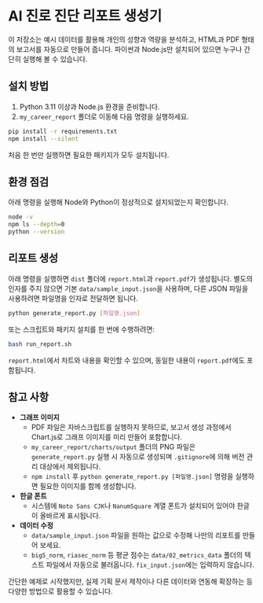 # AI 진로 진단 리포트 생성기

이 저장소는 예시 데이터를 활용해 개인의 성향과 역량을 분석하고, HTML과 PDF 형태의 보고서를 자동으로 만들어 줍니다. 파이썬과 Node.js만 설치되어 있으면 누구나 간단히 실행해 볼 수 있습니다.

## 설치 방법

1. Python 3.11 이상과 Node.js 환경을 준비합니다.
2. `my_career_report` 폴더로 이동해 다음 명령을 실행하세요.

```bash
pip install -r requirements.txt
npm install --silent
```

처음 한 번만 실행하면 필요한 패키지가 모두 설치됩니다.

## 환경 점검

아래 명령을 실행해 Node와 Python이 정상적으로 설치되었는지 확인합니다.

```bash
node -v
npm ls --depth=0
python --version
```

## 리포트 생성

아래 명령을 실행하면 `dist` 폴더에 `report.html`과 `report.pdf`가 생성됩니다.
별도의 인자를 주지 않으면 기본 `data/sample_input.json`을 사용하며,
다른 JSON 파일을 사용하려면 파일명을 인자로 전달하면 됩니다.

```bash
python generate_report.py [파일명.json]
```

또는 스크립트와 패키지 설치를 한 번에 수행하려면:

```bash
bash run_report.sh
```

`report.html`에서 차트와 내용을 확인할 수 있으며, 동일한 내용이 `report.pdf`에도 포함됩니다.

## 참고 사항

- **그래프 이미지**
  - PDF 파일은 자바스크립트를 실행하지 못하므로, 보고서 생성 과정에서 Chart.js로 그래프 이미지를 미리 만들어 포함합니다.
  - `my_career_report/charts/output` 폴더의 PNG 파일은 `generate_report.py` 실행 시 자동으로 생성되며 `.gitignore`에 의해 버전 관리 대상에서 제외됩니다.
  - `npm install` 후 `python generate_report.py [파일명.json]` 명령을 실행하면 필요한 이미지를 함께 생성합니다.
- **한글 폰트**
  - 시스템에 `Noto Sans CJK`나 `NanumSquare` 계열 폰트가 설치되어 있어야 한글이 올바르게 표시됩니다.
- **데이터 수정**
  - `data/sample_input.json` 파일을 원하는 값으로 수정해 나만의 리포트를 만들어 보세요.
  - `big5_norm`, `riasec_norm` 등 평균 점수는 `data/02_metrics_data` 폴더의 텍스트 파일에서 자동으로 불러옵니다. `fix_input.json`에는 입력하지 않습니다.

간단한 예제로 시작했지만, 실제 기획 문서 제작이나 다른 데이터와 연동해 확장하는 등 다양한 방법으로 활용할 수 있습니다.
